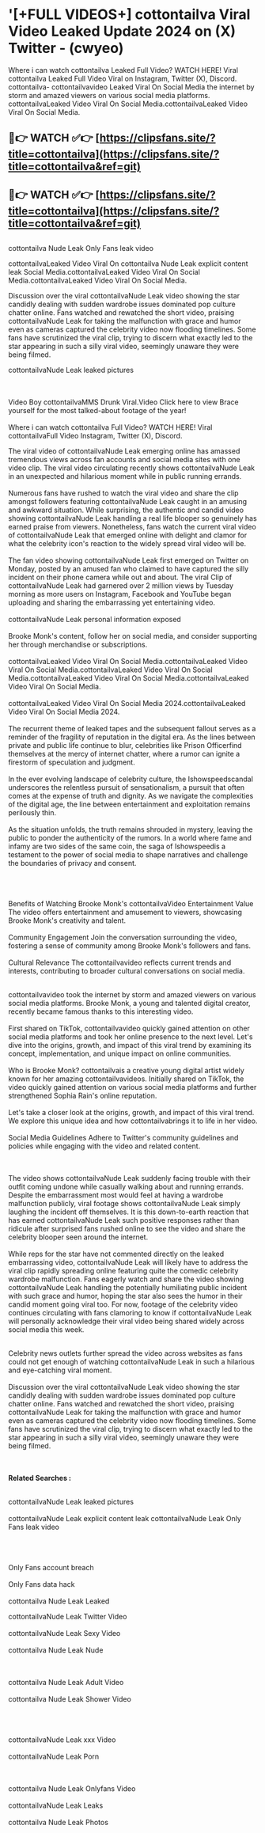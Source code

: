 #  '[+FULL VIDEOS+] cottontailva Viral Video Leaked Update 2024 on (X) Twitter - (cwyeo)

Where i can watch cottontailva Leaked Full Video? WATCH HERE! Viral cottontailva Leaked Full Video Viral on Instagram, Twitter (X), Discord.
cottontailva- cottontailvavideo Leaked Viral On Social Media the internet by storm and amazed viewers on various social media platforms.
cottontailvaLeaked Video Viral On Social Media.cottontailvaLeaked Video Viral On Social Media.




## 🔴👉 WATCH ✅👉 [https://clipsfans.site/?title=cottontailva](https://clipsfans.site/?title=cottontailva&ref=git)


## 🔴👉 WATCH ✅👉 [https://clipsfans.site/?title=cottontailva](https://clipsfans.site/?title=cottontailva&ref=git)
##


cottontailva Nude Leak Only Fans leak video 


cottontailvaLeaked Video Viral On  cottontailva Nude Leak explicit content leak Social Media.cottontailvaLeaked Video Viral On Social Media.cottontailvaLeaked Video Viral On Social Media.



Discussion over the viral cottontailvaNude Leak video showing the star candidly dealing with sudden wardrobe issues dominated pop culture chatter online. Fans watched and rewatched the short video, praising cottontailvaNude Leak for taking the malfunction with grace and humor even as cameras captured the celebrity video now flooding timelines. Some fans have scrutinized the viral clip, trying to discern what exactly led to the star appearing in such a silly viral video, seemingly unaware they were being filmed.


cottontailvaNude Leak leaked pictures


  <br>

  <br>
Video Boy cottontailvaMMS Drunk Viral.Video Click here to view Brace yourself for the most talked-about footage of the year!
<br><br>
Where i can watch cottontailva Full Video? WATCH HERE! Viral cottontailvaFull Video Instagram, Twitter (X), Discord.

The viral video of cottontailvaNude Leak emerging online has amassed tremendous views across fan accounts and social media sites with one video clip. The viral video circulating recently shows cottontailvaNude Leak in an unexpected and hilarious moment while in public running errands.
<br><br>
Numerous fans have rushed to watch the viral video and share the clip amongst followers featuring cottontailvaNude Leak caught in an amusing and awkward situation. While surprising, the authentic and candid video showing cottontailvaNude Leak handling a real life blooper so genuinely has earned praise from viewers. Nonetheless, fans watch the current viral video of cottontailvaNude Leak that emerged online with delight and clamor for what the celebrity icon's reaction to the widely spread viral video will be.
<br><br>
The fan video showing cottontailvaNude Leak first emerged on Twitter on Monday, posted by an amused fan who claimed to have captured the silly incident on their phone camera while out and about. The viral Clip of cottontailvaNude Leak had garnered over 2 million views by Tuesday morning as more users on Instagram, Facebook and YouTube began uploading and sharing the embarrassing yet entertaining video.
<br><br>
cottontailvaNude Leak personal information exposed
<br><br>
Brooke Monk's content, follow her on social media, and consider supporting her through merchandise or subscriptions.
<br><br>
cottontailvaLeaked Video Viral On Social Media.cottontailvaLeaked Video Viral On Social Media.cottontailvaLeaked Video Viral On Social Media.cottontailvaLeaked Video Viral On Social Media.cottontailvaLeaked Video Viral On Social Media.
<br><br>
cottontailvaLeaked Video Viral On Social Media 2024.cottontailvaLeaked Video Viral On Social Media 2024.
<br><br>
The recurrent theme of leaked tapes and the subsequent fallout serves as a reminder of the fragility of reputation in the digital era. As the lines between private and public life continue to blur, celebrities like Prison Officerfind themselves at the mercy of internet chatter, where a rumor can ignite a firestorm of speculation and judgment.
<br><br>
In the ever evolving landscape of celebrity culture, the Ishowspeedscandal underscores the relentless pursuit of sensationalism, a pursuit that often comes at the expense of truth and dignity. As we navigate the complexities of the digital age, the line between entertainment and exploitation remains perilously thin.
<br><br>
As the situation unfolds, the truth remains shrouded in mystery, leaving the public to ponder the authenticity of the rumors. In a world where fame and infamy are two sides of the same coin, the saga of Ishowspeedis a testament to the power of social media to shape narratives and challenge the boundaries of privacy and consent.
<br><br>

<br><br>
Benefits of Watching Brooke Monk's cottontailvaVideo Entertainment Value The video offers entertainment and amusement to viewers, showcasing Brooke Monk's creativity and talent.
<br><br>
Community Engagement Join the conversation surrounding the video, fostering a sense of community among Brooke Monk's followers and fans.
<br><br>
Cultural Relevance The cottontailvavideo reflects current trends and interests, contributing to broader cultural conversations on social media.
<br><br>


cottontailvavideo took the internet by storm and amazed viewers on various social media platforms. Brooke Monk, a young and talented digital creator, recently became famous thanks to this interesting video.
<br><br>
First shared on TikTok, cottontailvavideo quickly gained attention on other social media platforms and took her online presence to the next level. Let's dive into the origins, growth, and impact of this viral trend by examining its concept, implementation, and unique impact on online communities.
<br><br>
Who is Brooke Monk? cottontailvais a creative young digital artist widely known for her amazing cottontailvavideos. Initially shared on TikTok, the video quickly gained attention on various social media platforms and further strengthened Sophia Rain's online reputation.
<br><br>
Let's take a closer look at the origins, growth, and impact of this viral trend. We explore this unique idea and how cottontailvabrings it to life in her video.
<br><br>
Social Media Guidelines Adhere to Twitter's community guidelines and policies while engaging with the video and related content.


<br><br>
The video shows cottontailvaNude Leak suddenly facing trouble with their outfit coming undone while casually walking about and running errands. Despite the embarrassment most would feel at having a wardrobe malfunction publicly, viral footage shows cottontailvaNude Leak simply laughing the incident off themselves. It is this down-to-earth reaction that has earned cottontailvaNude Leak such positive responses rather than ridicule after surprised fans rushed online to see the video and share the celebrity blooper seen around the internet.
<br><br>
While reps for the star have not commented directly on the leaked embarrassing video, cottontailvaNude Leak will likely have to address the viral clip rapidly spreading online featuring quite the comedic celebrity wardrobe malfunction. Fans eagerly watch and share the video showing cottontailvaNude Leak handling the potentially humiliating public incident with such grace and humor, hoping the star also sees the humor in their candid moment going viral too. For now, footage of the celebrity video continues circulating with fans clamoring to know if cottontailvaNude Leak will personally acknowledge their viral video being shared widely across social media this week.
<br><br>

Celebrity news outlets further spread the video across websites as fans could not get enough of watching cottontailvaNude Leak in such a hilarious and eye-catching viral moment.
<br><br>
Discussion over the viral cottontailvaNude Leak video showing the star candidly dealing with sudden wardrobe issues dominated pop culture chatter online. Fans watched and rewatched the short video, praising cottontailvaNude Leak for taking the malfunction with grace and humor even as cameras captured the celebrity video now flooding timelines. Some fans have scrutinized the viral clip, trying to discern what exactly led to the star appearing in such a silly viral video, seemingly unaware they were being filmed.


<br><br>
<strong>Related Searches :</strong>
<br><br>

cottontailvaNude Leak leaked pictures
<br><br>
cottontailvaNude Leak explicit content leak
cottontailvaNude Leak Only Fans leak video
<br><br>

<br><br>
Only Fans account breach
<br><br>
Only Fans data hack
<br><br>
cottontailva Nude Leak Leaked

cottontailvaNude Leak Twitter Video
<br><br>
cottontailvaNude Leak Sexy Video
<br><br>
cottontailva Nude Leak Nude

<br><br>
cottontailva Nude Leak Adult Video
<br><br>
cottontailva Nude Leak Shower Video
<br><br>

<br><br>
cottontailvaNude Leak xxx Video
<br><br>
cottontailvaNude Leak Porn

<br><br>
cottontailva Nude Leak Onlyfans Video
<br><br>
cottontailvaNude Leak Leaks
<br><br>
cottontailva Nude Leak Photos